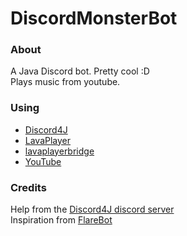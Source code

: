 # DiscordMonsterBot
### About 
A Java Discord bot. Pretty cool :D  
Plays music from youtube.

### Using
- [Discord4J](https://github.com/austinv11/Discord4J)
- [LavaPlayer](https://github.com/sedmelluq/lavaplayer)
- [lavaplayerbridge](https://github.com/ArsenArsen/lavaplayerbridge)
- [YouTube](https://developers.google.com/youtube/)

### Credits
Help from the [Discord4J discord server](https://discord.gg/NxGAeCY)  
Inspiration from [FlareBot](https://github.com/FlareBot/FlareBot)
